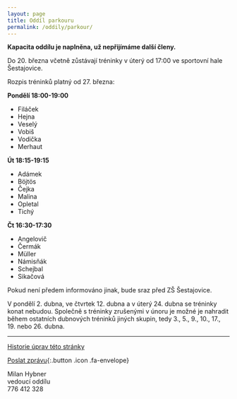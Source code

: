 ```yaml
---
layout: page
title: Oddíl parkouru
permalink: /oddily/parkour/
---
```


**Kapacita oddílu je naplněna, už nepřijímáme další členy.**

Do 20. března včetně zůstávají tréninky v úterý od 17:00 ve sportovní hale Šestajovice.

Rozpis tréninků platný od 27. března:

**Pondělí 18:00-19:00**

* Filáček
* Hejna
* Veselý
* Vobiš
* Vodička
* Merhaut

**Út 18:15-19:15**

* Adámek
* Böjtös 
* Čejka
* Malina
* Opletal
* Tichý

**Čt 16:30-17:30**

* Angelovič
* Čermák
* Müller
* Námisňák
* Schejbal
* Sikačová

Pokud není předem informováno jinak, bude sraz před ZŠ Šestajovice.

V pondělí 2. dubna, ve čtvrtek 12. dubna a v úterý 24. dubna se tréninky konat nebudou. Společně s tréninky zrušenými v únoru je možné je nahradit během ostatních dubnových tréninků jiných skupin, tedy 3., 5., 9., 10., 17., 19. nebo 26. dubna.

---

<!-- [Chci se přidat]({{ site.baseurl }}/clenstvi/){:.button .special} -->

[Historie úprav této stránky](https://github.com/milanhybner/sokolsestajovice.cz/commits/gh-pages/oddily/parkour)

[Poslat zprávu](#f){:.button .icon .fa-envelope}

Milan Hybner  
vedoucí oddílu  
776 412 328

